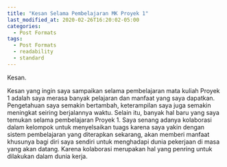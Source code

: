 ```yaml
---
title: "Kesan Selama Pembelajaran MK Proyek 1"
last_modified_at: 2020-02-26T16:20:02-05:00
categories:
  - Post Formats
tags:
  - Post Formats
  - readability
  - standard
---
```


Kesan.
	
Kesan yang ingin saya sampaikan selama pembelajaran mata kuliah Proyek 1 adalah saya merasa banyak pelajaran dan manfaat yang saya dapatkan. Pengetahuan saya semakin bertambah, keterampilan saya juga semakin meningkat seiring berjalannya waktu. Selain itu, banyak hal baru yang saya temukan selama pembelajaran Proyek 1.
Saya senang adanya kolaborasi dalam kelompok untuk menyelsaikan tuags karena saya yakin dengan sistem pembelajaran yang diterapkan sekarang, akan memberi manfaat khusunya bagi diri saya sendiri untuk menghadapi dunia pekerjaan di masa yang akan datang. Karena kolaborasi merupakan hal yang penring untuk dilakukan dalam dunia kerja.
	